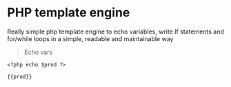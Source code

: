 # PHP template engine

Really simple php template engine to echo variables, write If statements and for/while loops in a simple, readable and maintainable way

> Echo vars

`<?php echo $prod ?>`

`{{prod}}`
